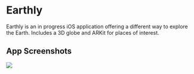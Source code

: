 # Earthly
Earthly is an in progress iOS application offering a different way to explore the Earth. Includes a 3D globe and ARKit for places of interest.

## App Screenshots
![](https://drive.google.com/uc?export=download&id=1LbHiSkBaQ1G2ZoYyW6gsMyeS69aQYpr5)
